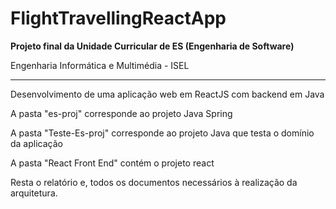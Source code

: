 # FlightTravellingReactApp

<b>Projeto final da Unidade Curricular de ES (Engenharia de Software)</b>
<p>Engenharia Informática e Multimédia - ISEL</p>

<hr />

<p>Desenvolvimento de uma aplicação web em ReactJS com backend em Java</p>

<p>A pasta "es-proj" corresponde ao projeto Java Spring</p>

<p>A pasta "Teste-Es-proj" corresponde ao projeto Java que testa o domínio da aplicação</p>

<p>A pasta "React Front End" contém o projeto react</p>

<p>Resta o relatório e, todos os documentos necessários à realização da arquitetura.</p>
